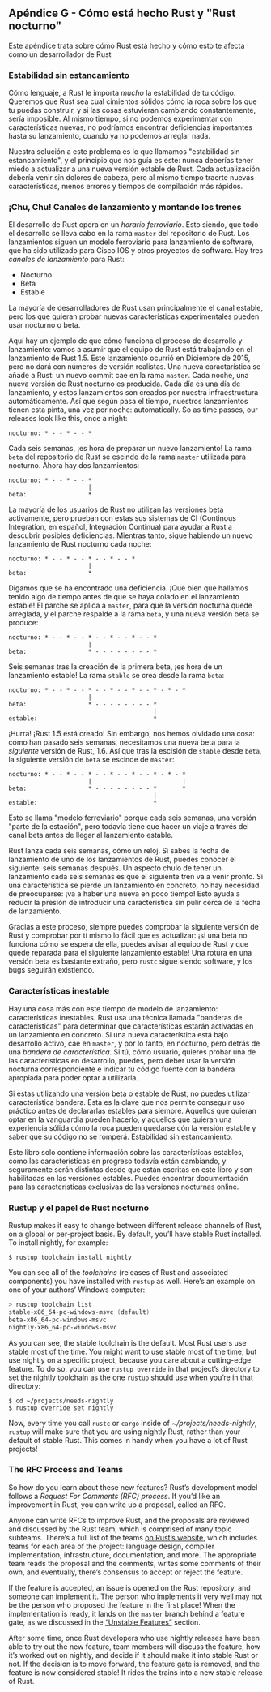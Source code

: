 ## Apéndice G - Cómo está hecho Rust y "Rust nocturno"

Este apéndice trata sobre cómo Rust está hecho y cómo esto te afecta como
un desarrollador de Rust

### Estabilidad sin estancamiento

Cómo lenguaje, a Rust le importa *mucho* la estabilidad de tu código. Queremos
que Rust sea cual cimientos sólidos cómo la roca sobre los que tu puedas construir,
y si las cosas estuvieran cambiando constantemente, sería imposible.
Al mismo tiempo, si no podemos experimentar con características nuevas, no 
podríamos encontrar deficiencias importantes hasta su lanzamiento, cuando
ya no podemos arreglar nada. 

Nuestra solución a este problema es lo que llamamos "estabilidad sin estancamiento",
y el principio que nos guía es este: nunca deberías tener miedo a actualizar a una
nueva versión estable de Rust. Cada actualización debería venir sin dolores
de cabeza, pero al mismo tiempo traerte nuevas características, menos errores
y tiempos de compilación más rápidos.

### ¡Chu, Chu! Canales de lanzamiento y montando los trenes

El desarrollo de Rust opera en un *horario ferroviario*. Esto siendo, que todo
el desarrollo se lleva cabo en la rama `master` del repositorio de Rust. Los
lanzamientos siguen un modelo ferroviario para lanzamiento de software, que ha
sido utilizado para Cisco IOS y otros proyectos de software. Hay tres *canales de lanzamiento*
para Rust:

* Nocturno
* Beta
* Estable

La mayoría de desarrolladores de Rust usan principalmente el canal estable, pero
los que quieran probar nuevas características experimentales pueden usar
nocturno o beta.

Aquí hay un ejemplo de que cómo funciona el proceso de desarrollo y lanzamiento:
vamos a asumir que el equipo de Rust está trabajando en el lanzamiento de Rust 1.5.
Este lanzamiento ocurrió en Diciembre de 2015, pero no dará con números de
versión realistas. Una nueva caractarística se añade a Rust: un nuevo commit
cae en la rama `master`. Cada noche, una nueva versión de Rust nocturno es
producida. Cada día es una día de lanzamiento, y estos lanzamientos son
creados por nuestra infraestructura automáticamente. Así que según pasa el
tiempo, nuestros lanzamientos tienen esta pinta, una vez por noche:
automatically. So as time passes, our releases look like this, once a night:

```text
nocturno: * - - * - - *
```

Cada seis semanas, ¡es hora de preparar un nuevo lanzamiento! La rama `beta` 
del repositorio de Rust se escinde de la rama `master` utilizada para nocturno.
Ahora hay dos lanzamientos:

```text
nocturno: * - - * - - *
                      |
beta:                 *
```

La mayoría de los usuarios de Rust no utilizan las versiones beta activamente,
pero prueban con estas sus sistemas de CI (Continous Integration, en español,
Integración Continua) para ayudar a Rust a descubrir posibles deficiencias.
Mientras tanto, sigue habiendo un nuevo lanzamiento de Rust nocturno cada noche:

```text
nocturno: * - - * - - * - - * - - *
                      |
beta:                 *
```

Digamos que se ha encontrado una deficiencia. ¡Que bien que hallamos tenido 
algo de tiempo antes de que se haya colado en el lanzamiento estable! El parche
se aplica a `master`, para que la versión nocturna quede arreglada, y el parche 
respalde a la rama `beta`, y una nueva versión beta se produce:

```text
nocturno: * - - * - - * - - * - - * - - *
                      |
beta:                 * - - - - - - - - *
```

Seis semanas tras la creación de la primera beta, ¡es hora de un lanzamiento
estable! La rama `stable` se crea desde la rama `beta`:

```text
nocturno: * - - * - - * - - * - - * - - * - * - *
                      |
beta:                 * - - - - - - - - *
                                        |
estable:                                *
```

¡Hurra! ¡Rust 1.5 está creado! Sin embargo, nos hemos olvidado una cosa: cómo
han pasado seis semanas, necesitamos una nueva beta para la *siguiente* versión
de Rust, 1.6. Así que tras la escisión de `stable` desde `beta`, la siguiente 
versión de `beta` se escinde de `master`:

```text
nocturno: * - - * - - * - - * - - * - - * - * - *
                      |                         |
beta:                 * - - - - - - - - *       *
                                        |
estable:                                *
```


Esto se llama "modelo ferroviario" porque cada seis semanas, una versión "parte
de la estación", pero todavía tiene que hacer un viaje a través del canal beta
antes de llegar al lanzamiento estable.

Rust lanza cada seis semanas, cómo un reloj. Si sabes la fecha de lanzamiento de
uno de los lanzamientos de Rust, puedes conocer el siguiente: seis semanas después.
Un aspecto chulo de tener un lanzamiento cada seis semanas es que el siguiente tren
va a venir pronto. Si una característica se pierde un lanzamiento en concreto, no hay
necesidad de preocuparse: ¡va a haber una nueva en poco tiempo! Esto ayuda a
reducir la presión de introducir una característica sin pulir cerca de la fecha
de lanzamiento.

Gracias a este proceso, siempre puedes comprobar la siguiente versión de Rust
y comprobar por tí mismo lo fácil que es actualizar: ¡si una beta no funciona
cómo se espera de ella, puedes avisar al equipo de Rust y que quede reparada
para el siguiente lanzamiento estable! Una rotura en una versión beta es 
bastante extraño, pero `rustc` sigue siendo software, y los bugs seguirán
existiendo.

### Características inestable

Hay una cosa más con este tiempo de modelo de lanzamiento: características 
inestables. Rust usa una técnica llamada "banderas de características" para
determinar que características estarán activadas en un lanzamiento en concreto.
Si una nueva característica está bajo desarrollo activo, cae en `master`, y por
lo tanto, en nocturno, pero detrás de una *bandera de característica*. Si tú, 
cómo usuario, quieres probar una de las características en desarrollo, puedes,
pero deber usar la versión nocturna correspondiente e indicar tu código fuente
con la bandera apropiada para poder optar a utilizarla.

Si estas utilizando una versión beta o estable de Rust, no puedes utilizar
característica bandera. Esta es la clave que nos permite conseguir uso práctico
antes de declararlas estables para siempre. Aquellos que quieran optar en 
la vanguardia pueden hacerlo, y aquellos que quieran una experiencia sólida
cómo la roca pueden quedarse cón la versión estable y saber que su código no
se romperá. Estabilidad sin estancamiento.

Este libro solo contiene información sobre las características estables, 
cómo las características en progreso todavía están cambiando, y seguramente
serán distintas desde que están escritas en este libro y son habilitadas
en las versiones estables. Puedes encontrar documentación para las 
características exclusivas de las versiones nocturnas online.

### Rustup y el papel de Rust nocturno

Rustup makes it easy to change between different release channels of Rust, on a
global or per-project basis. By default, you’ll have stable Rust installed. To
install nightly, for example:

```console
$ rustup toolchain install nightly
```

You can see all of the *toolchains* (releases of Rust and associated
components) you have installed with `rustup` as well. Here’s an example on one
of your authors’ Windows computer:

```powershell
> rustup toolchain list
stable-x86_64-pc-windows-msvc (default)
beta-x86_64-pc-windows-msvc
nightly-x86_64-pc-windows-msvc
```

As you can see, the stable toolchain is the default. Most Rust users use stable
most of the time. You might want to use stable most of the time, but use
nightly on a specific project, because you care about a cutting-edge feature.
To do so, you can use `rustup override` in that project’s directory to set the
nightly toolchain as the one `rustup` should use when you’re in that directory:

```console
$ cd ~/projects/needs-nightly
$ rustup override set nightly
```

Now, every time you call `rustc` or `cargo` inside of
*~/projects/needs-nightly*, `rustup` will make sure that you are using nightly
Rust, rather than your default of stable Rust. This comes in handy when you
have a lot of Rust projects!

### The RFC Process and Teams

So how do you learn about these new features? Rust’s development model follows
a *Request For Comments (RFC) process*. If you’d like an improvement in Rust,
you can write up a proposal, called an RFC.

Anyone can write RFCs to improve Rust, and the proposals are reviewed and
discussed by the Rust team, which is comprised of many topic subteams. There’s
a full list of the teams [on Rust’s
website](https://www.rust-lang.org/governance), which includes teams for
each area of the project: language design, compiler implementation,
infrastructure, documentation, and more. The appropriate team reads the
proposal and the comments, writes some comments of their own, and eventually,
there’s consensus to accept or reject the feature.

If the feature is accepted, an issue is opened on the Rust repository, and
someone can implement it. The person who implements it very well may not be the
person who proposed the feature in the first place! When the implementation is
ready, it lands on the `master` branch behind a feature gate, as we discussed
in the [“Unstable Features”](#unstable-features)<!-- ignore --> section.

After some time, once Rust developers who use nightly releases have been able
to try out the new feature, team members will discuss the feature, how it’s
worked out on nightly, and decide if it should make it into stable Rust or not.
If the decision is to move forward, the feature gate is removed, and the
feature is now considered stable! It rides the trains into a new stable release
of Rust.
